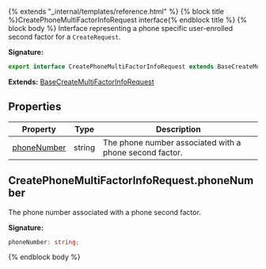 {% extends "_internal/templates/reference.html" %}
{% block title %}CreatePhoneMultiFactorInfoRequest interface{% endblock title %}
{% block body %}
Interface representing a phone specific user-enrolled second factor for a `CreateRequest`<!-- -->.

<b>Signature:</b>

```typescript
export interface CreatePhoneMultiFactorInfoRequest extends BaseCreateMultiFactorInfoRequest 
```
<b>Extends:</b> [BaseCreateMultiFactorInfoRequest](./firebase-admin.auth.basecreatemultifactorinforequest.md#basecreatemultifactorinforequest_interface)

## Properties

|  Property | Type | Description |
|  --- | --- | --- |
|  [phoneNumber](./firebase-admin.auth.createphonemultifactorinforequest.md#createphonemultifactorinforequestphonenumber) | string | The phone number associated with a phone second factor. |

## CreatePhoneMultiFactorInfoRequest.phoneNumber

The phone number associated with a phone second factor.

<b>Signature:</b>

```typescript
phoneNumber: string;
```
{% endblock body %}

